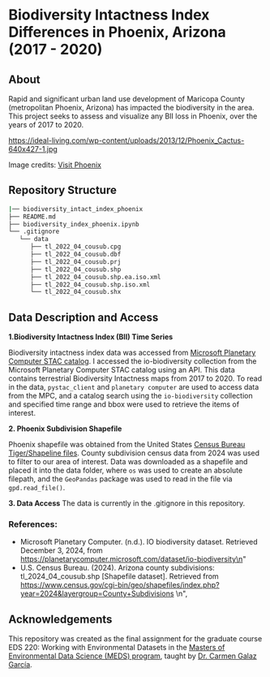# Biodiversity Intactness Index Differences in Phoenix, Arizona (2017 - 2020)

## About
Rapid and significant urban land use development of Maricopa County (metropolitan Phoenix, Arizona) has impacted the biodiversity in the area. This project seeks to assess and visualize any BII loss in Phoenix, over the years of 2017 to 2020.

https://ideal-living.com/wp-content/uploads/2013/12/Phoenix_Cactus-640x427-1.jpg

Image credits: [Visit Phoenix](https://ideal-living.com/desert-phoenix-az/)

## Repository Structure

```bash
|── biodiversity_intact_index_phoenix
├── README.md
├── biodiversity_index_phoenix.ipynb 
└── .gitignore
   └── data
      ├── tl_2022_04_cousub.cpg
      ├── tl_2022_04_cousub.dbf
      ├── tl_2022_04_cousub.prj
      ├── tl_2022_04_cousub.shp
      ├── tl_2022_04_cousub.shp.ea.iso.xml
      ├── tl_2022_04_cousub.shp.iso.xml
      └── tl_2022_04_cousub.shx
```  
  
 ## Data Description and Access
 
 **1.Biodiversity Intactness Index (BII) Time Series**

Biodiversity intactness index data was accessed from [ Microsoft Planetary Computer STAC catalog](https://planetarycomputer.microsoft.com/dataset/io-biodiversity). I accessed the io-biodiversity collection from the Microsoft Planetary Computer STAC catalog using an API. This data contains terrestrial Biodiversity Intactness maps from 2017 to 2020. To read in the data, `pystac_client` and `planetary computer` are used to access data from the MPC, and a catalog search using the `io-biodiversity` collection and specified time range and bbox were used to retrieve the items of interest. 

**2. Phoenix Subdivision Shapefile** 

Phoenix shapefile was obtained from the United States [Census Bureau Tiger/Shapeline files](https://www.census.gov/geographies/mapping-files/time-series/geo/tiger-line-file.html). County subdivision census data from 2024 was used to filter to our area of interest. Data was downloaded as a shapefile and placed it into the data folder, where `os` was used to create an absolute filepath, and the `GeoPandas` package was used to read in the file via `gpd.read_file()`.

**3. Data Access**
The data is currently in the .gitignore in this repository.
 
### References:
- Microsoft Planetary Computer. (n.d.). IO biodiversity dataset. Retrieved December 3, 2024, from https://planetarycomputer.microsoft.com/dataset/io-biodiversity\n"
- U.S. Census Bureau. (2024). Arizona county subdivisions: tl_2024_04_cousub.shp [Shapefile dataset]. Retrieved from https://www.census.gov/cgi-bin/geo/shapefiles/index.php?year=2024&layergroup=County+Subdivisions \n",

## Acknowledgements

This repository was created as the final assignment for the graduate course EDS 220: Working with Environmental Datasets in the [Masters of Environmental Data Science (MEDS) program](https://bren.ucsb.edu/masters-programs/master-environmental-data-science), taught by [Dr. Carmen Galaz García](https://github.com/carmengg).